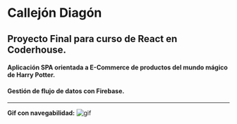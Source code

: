 # Callejón Diagón

## Proyecto Final para curso de React en Coderhouse.
#### Aplicación SPA orientada a E-Commerce de productos del mundo mágico de Harry Potter.

#### Gestión de flujo de datos con Firebase.

---

**Gif con navegabilidad:**
![gif](https://i.postimg.cc/L8L9zQ36/Callejon-Diagon.gif)